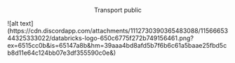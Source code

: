 <p style='text-align:center'>Transport public</p>
![alt text](https://cdn.discordapp.com/attachments/1112730390365483088/1156665344325333022/databricks-logo-650c6775f272b749156461.png?ex=6515cc0b&is=65147a8b&hm=39aaa4bd8afd5b7f6b6c61a5baae25fbd5cb8d11e64c124bb07e3df355590c0e&)
